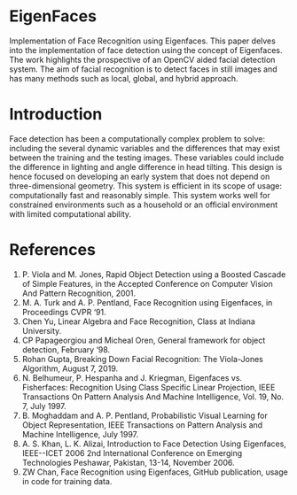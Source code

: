 # EigenFaces
Implementation of Face Recognition using Eigenfaces.
This paper delves into the implementation of face detection using the concept of Eigenfaces. The work highlights the prospective of an OpenCV aided facial detection system. The aim of facial recognition is to detect faces in still images and has many methods such as local, global, and hybrid approach.

# Introduction
Face detection has been a computationally complex problem to solve: including the several dynamic variables and the differences that may exist between the training and the testing images. These variables could include the difference in lighting and angle difference in head tilting.
This design is hence focused on developing an early system that does not depend on three-dimensional geometry. This system is efficient in its scope of usage: computationally fast and reasonably simple. 
This system works well for constrained environments such as a household or an official environment with limited computational ability.

# References
1. P. Viola and M. Jones, ​Rapid Object Detection using a Boosted Cascade of Simple Features,​ in the Accepted Conference on Computer Vision And Pattern Recognition, 2001.
2. M. A. Turk and A. P. Pentland, ​Face Recognition using Eigenfaces,​ in Proceedings CVPR ‘91.
3. Chen Yu, ​Linear Algebra and Face Recognition,​ Class at Indiana University.
4. CP Papageorgiou and Micheal Oren, General framework for object detection,​ February ‘98.
5. Rohan Gupta, ​Breaking Down Facial Recognition: The Viola-Jones Algorithm, August 7, 2019.
6. N. Belhumeur, P. Hespanha and J. Kriegman,​ Eigenfaces vs. Fisherfaces: Recognition Using Class Specific Linear Projection,​ IEEE Transactions On Pattern Analysis And Machine Intelligence, Vol. 19, No. 7, July 1997.
7. B. Moghaddam and A. P. Pentland,
Probabilistic Visual Learning for Object
Representation, ​IEEE Transactions on Pattern Analysis and Machine Intelligence, July 1997.
8. A. S. Khan, L. K. Alizai, ​Introduction to Face Detection Using Eigenfaces, IEEE--ICET 2006 2nd International Conference on Emerging Technologies Peshawar, Pakistan, 13-14, November 2006.
9. ZW Chan, ​Face Recognition using Eigenfaces, ​GitHub publication, usage in code for training data.
